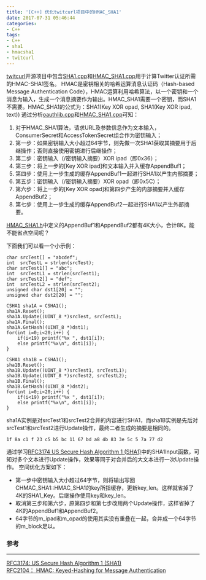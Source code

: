 ```yaml
---
title: '[C++] 优化twitcurl项目中的HMAC_SHA1'
date: 2017-07-31 05:46:44
categories: 
- C++
tags: 
- C++
- sha1
- hmacsha1
- twitcurl
---
```

[twitcurl](https://github.com/mryqu/twitcurl)开源项目中包含[SHA1.cpp](https://github.com/mryqu/twitcurl/blob/master/libtwitcurl/SHA1.cpp)和[HMAC_SHA1.cpp](https://github.com/mryqu/twitcurl/blob/master/libtwitcurl/HMAC_SHA1.cpp)用于计算Twitter认证所需的HMAC-SHA1签名。
HMAC是密钥相关的哈希运算消息认证码（Hash-based Message Authentication Code），HMAC运算利用哈希算法，以一个密钥和一个消息为输入，生成一个消息摘要作为输出。HMAC_SHA1需要一个密钥，而SHA1不需要。HMAC_SHA1的公式为：SHA1(Key XOR opad, SHA1(Key XOR ipad, text))
通过分析[oauthlib.cpp](https://github.com/mryqu/twitcurl/blob/master/libtwitcurl/oauthlib.cpp)和[HMAC_SHA1.cpp](https://github.com/mryqu/twitcurl/blob/master/libtwitcurl/HMAC_SHA1.cpp)可知：
1.  对于HMAC_SHA1算法，请求URL及参数信息作为文本输入，ConsumerSecret和AccessTokenSecret组合作为密钥输入；
2.  第一步：如果密钥输入大小超过64字节，则先做一次SHA1获取其摘要用于后继操作；否则直接使用密钥进行后继操作；
3.  第二步：密钥输入（/密钥输入摘要）XOR ipad（即0x36）；
4.  第三步：将上一步的[Key XOR ipad]和文本输入并入缓存AppendBuf1；
5.  第四步：使用上一步生成的缓存AppendBuf1一起进行SHA1以产生内部摘要；
6.  第五步：密钥输入（/密钥输入摘要）XOR opad（即0x5C）；
7.  第六步：将上一步的[Key XOR opad]和第四步产生的内部摘要并入缓存AppendBuf2；
8.  第七步：使用上一步生成的缓存AppendBuf2一起进行SHA1以产生外部摘要。

[HMAC_SHA1.h](https://github.com/mryqu/twitcurl/blob/master/libtwitcurl/HMAC_SHA1.h)中定义的AppendBuf1和AppendBuf2都有4K大小，合计8K。能不能省点空间呢？

下面我们可以看一个小示例：
```
char srcTest[] = "abcdef";
int  srcTestL = strlen(srcTest);
char srcTest1[] = "abc";
int  srcTestL1 = strlen(srcTest1);
char srcTest2[] = "def";
int  srcTestL2 = strlen(srcTest2);
unsigned char dst1[20] = "";
unsigned char dst2[20] = "";

CSHA1 sha1A = CSHA1();
sha1A.Reset();
sha1A.Update((UINT_8 *)srcTest, srcTestL);
sha1A.Final();
sha1A.GetHash((UINT_8 *)dst1);
for(int i=0;i<20;i++) {
    if(i<19) printf("%x ", dst1[i]);
    else printf("%x\n", dst1[i]);
}

CSHA1 sha1B = CSHA1();
sha1B.Reset();
sha1B.Update((UINT_8 *)srcTest1, srcTestL1);
sha1B.Update((UINT_8 *)srcTest2, srcTestL2);
sha1B.Final();
sha1B.GetHash((UINT_8 *)dst2);
for(int i=0;i<20;i++) {
    if(i<19) printf("%x ", dst1[i]);
    else printf("%x\n", dst1[i]);
}
```
sha1A实例是对srcTest1和srcTest2合并的内容进行SHA1，而sha1B实例是先后对srcTest1和srcTest2进行Update操作，最终二者生成的摘要是相同的。
```
1f 8a c1 f 23 c5 b5 bc 11 67 bd a8 4b 83 3e 5c 5 7a 77 d2
```
通过学习[RFC3174 US Secure Hash Algorithm 1 (SHA1)](https://tools.ietf.org/html/rfc3174)中的SHA1Input函数，可知对多个文本进行Update操作，效果等同于对合并后的大文本进行一次Update操作。
空间优化方案如下：
*   第一步中密钥输入大小超过64字节，则将输出写回CHMAC_SHA1::HMAC_SHA1的key所指缓存，更新key_len。这样就省掉了4K的SHA1_Key。后继操作使用key和key_len。
*   取消第三步和第六步，原第四步和第七步改用两个Update操作，这样省掉了4K的AppendBuf1和AppendBuf2。
*   64字节的m_ipad和m_opad的使用其实没有重叠在一起，合并成一个64字节的m_block足以。

### 参考
* * *
[RFC3174: US Secure Hash Algorithm 1 (SHA1)](https://tools.ietf.org/html/rfc3174)  
[RFC2104： HMAC: Keyed-Hashing for Message Authentication](https://tools.ietf.org/html/rfc2104)  
